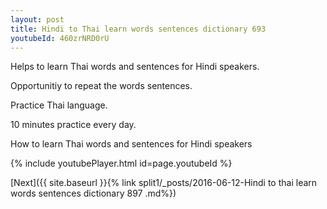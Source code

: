```yaml
---
layout: post
title: Hindi to Thai learn words sentences dictionary 693 
youtubeId: 460zrNRD0rU
---
```

 
 
Helps to learn Thai words and sentences for Hindi speakers.

Opportunitiy to repeat the words sentences. 

Practice Thai language. 
 
10 minutes practice every day. 
 
How to learn Thai words and sentences for Hindi speakers 
 
{% include youtubePlayer.html id=page.youtubeId %}
 
 
[Next]({{ site.baseurl }}{% link  split1/_posts/2016-06-12-Hindi to thai learn words sentences dictionary 897 .md%})
 
